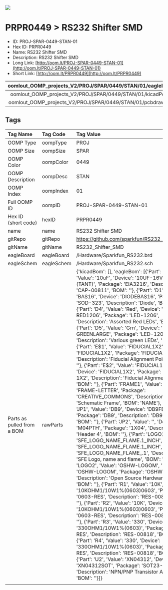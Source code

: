 


  
![][im]
# PRPR0449 > RS232 Shifter SMD

- ID: PROJ-SPAR-0449-STAN-01
- Hex ID: PRPR0449
- Name: RS232 Shifter SMD
- Description: RS232 Shifter SMD
- Long Link: [http://oom.lt/PROJ-SPAR-0449-STAN-01](http://oom.lt/PROJ-SPAR-0449-STAN-01)
- Short Link: [http://oom.lt/PRPR0449](http://oom.lt/PRPR0449)
  

|oomlout_OOMP_projects_V2/PROJ/SPAR/0449/STAN/01/eagleImage.png|oomlout_OOMP_projects_V2/PROJ/SPAR/0449/STAN/01/eagleSchemImage.png|oomlout_OOMP_projects_V2/PROJ/SPAR/0449/STAN/01/kicadPcb3dFront.png|oomlout_OOMP_projects_V2/PROJ/SPAR/0449/STAN/01/kicadPcb3dBack.png|
| :---: | :---: | :---: | :---: |
|oomlout_OOMP_projects_V2/PROJ/SPAR/0449/STAN/01/kicadPcb3d.png|oomlout_OOMP_projects_V2/PROJ/SPAR/0449/STAN/01/bomBack.png|oomlout_OOMP_projects_V2/PROJ/SPAR/0449/STAN/01/bomFront.png|oomlout_OOMP_projects_V2/PROJ/SPAR/0449/STAN/01/pcbdraw.svg|
|oomlout_OOMP_projects_V2/PROJ/SPAR/0449/STAN/01/pcbdrawBack.svg||||

## Tags
  

|Tag Name|Tag Code|Tag Value|
| :--- | :--- | :--- |
|OOMP Type|oompType|PROJ|
|OOMP Size|oompSize|SPAR|
|OOMP Color|oompColor|0449|
|OOMP Description|oompDesc|STAN|
|OOMP Index|oompIndex|01|
|Full OOMP ID|oompID|PROJ-SPAR-0449-STAN-01|
|Hex ID (short code)|hexID|PRPR0449|
|name|name|RS232 Shifter SMD|
|gitRepo|gitRepo|https://github.com/sparkfun/RS232_Shifter_SMD|
|gitName|gitName|RS232_Shifter_SMD|
|eagleBoard|eagleBoard|/Hardware/Sparkfun_RS232.brd|
|eagleSchem|eagleSchem|/Hardware/Sparkfun_RS232.sch|
|Parts as pulled from a BOM|rawParts|{'kicadBom': [], 'eagleBom': [{'Part': 'C4', 'Value': '10uF', 'Device': '10UF-16V-10%(TANT)', 'Package': 'EIA3216', 'Description': 'CAP-00811', 'BOM': ''}, {'Part': 'D1', 'Value': 'BAS16', 'Device': 'DIODEBAS16', 'Package': 'SOD-323', 'Description': 'Diode', 'BOM': ''}, {'Part': 'D4', 'Value': 'Red', 'Device': 'LED-RED1206', 'Package': 'LED-1206', 'Description': 'Assorted Red LEDs', 'BOM': ''}, {'Part': 'D5', 'Value': 'Grn', 'Device': 'LED-GREENLARGE', 'Package': 'LED-1206', 'Description': 'Various green LEDs', 'BOM': ''}, {'Part': 'E$1', 'Value': 'FIDUCIAL1X2', 'Device': 'FIDUCIAL1X2', 'Package': 'FIDUCIAL-1X2', 'Description': 'Fiducial Alignment Points', 'BOM': ''}, {'Part': 'E$2', 'Value': 'FIDUCIAL1X2', 'Device': 'FIDUCIAL1X2', 'Package': 'FIDUCIAL-1X2', 'Description': 'Fiducial Alignment Points', 'BOM': ''}, {'Part': 'FRAME1', 'Value': '', 'Device': 'FRAME-LETTER', 'Package': 'CREATIVE_COMMONS', 'Description': 'Schematic Frame', 'BOM': 'NAME'}, {'Part': 'JP1', 'Value': 'DB9', 'Device': 'DB9FEMALE', 'Package': 'DB9', 'Description': 'DB9 Connector', 'BOM': ''}, {'Part': 'JP2', 'Value': '', 'Device': 'M04PTH', 'Package': '1X04', 'Description': 'Header 4', 'BOM': ''}, {'Part': 'LOGO1', 'Value': 'SFE_LOGO_NAME_FLAME.1_INCH', 'Device': 'SFE_LOGO_NAME_FLAME.1_INCH', 'Package': 'SFE_LOGO_NAME_FLAME_.1', 'Description': 'SFE Logo, name and flame', 'BOM': ''}, {'Part': 'LOGO2', 'Value': 'OSHW-LOGOM', 'Device': 'OSHW-LOGOM', 'Package': 'OSHW-LOGO-M', 'Description': 'Open Source Hardware Logo', 'BOM': ''}, {'Part': 'R1', 'Value': '10K', 'Device': '10KOHM1/10W1%(0603)0603', 'Package': '0603-RES', 'Description': 'RES-00824', 'BOM': ''}, {'Part': 'R2', 'Value': '10K', 'Device': '10KOHM1/10W1%(0603)0603', 'Package': '0603-RES', 'Description': 'RES-00824', 'BOM': ''}, {'Part': 'R3', 'Value': '330', 'Device': '330OHM1/10W1%(0603)', 'Package': '0603-RES', 'Description': 'RES-00818', 'BOM': ''}, {'Part': 'R4', 'Value': '330', 'Device': '330OHM1/10W1%(0603)', 'Package': '0603-RES', 'Description': 'RES-00818', 'BOM': ''}, {'Part': 'U2', 'Value': 'XN04312', 'Device': 'XN04312SOT', 'Package': 'SOT23-6', 'Description': 'NPN/PNP Transistor Array', 'BOM': ''}]}|
||||



[im]: PROJ/SPAR/0449/STAN/01/kicadPcb3d_450.png
